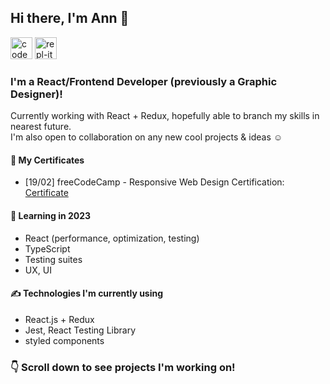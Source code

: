 ## Hi there, I'm Ann 👋
[<img src=https://cdn.jsdelivr.net/npm/simple-icons@3.0.1/icons/codepen.svg height="35" width="35" alt="codepen icon">](https://codepen.io/merkund)
[<img src=https://cdn.jsdelivr.net/npm/simple-icons@3.0.1/icons/repl-dot-it.svg height="35" width="35" alt="repl-it icon">](https://repl.it/@anndev)

### I'm a React/Frontend Developer (previously a Graphic Designer)!
Currently working with React + Redux, hopefully able to branch my skills in nearest future. <br />
I'm also open to collaboration on any new cool projects & ideas ☺️

#### 🏅 My Certificates
* [19/02] freeCodeCamp - Responsive Web Design Certification: [Certificate](https://www.freecodecamp.org/certification/merkund/responsive-web-design)

#### 🌱  Learning in 2023
  * React (performance, optimization, testing)
  * TypeScript
  * Testing suites
  * UX, UI

#### ✍️ Technologies I'm currently using
  * React.js + Redux
  * Jest, React Testing Library
  * styled components

### 👇 Scroll down to see projects I'm working on! 
